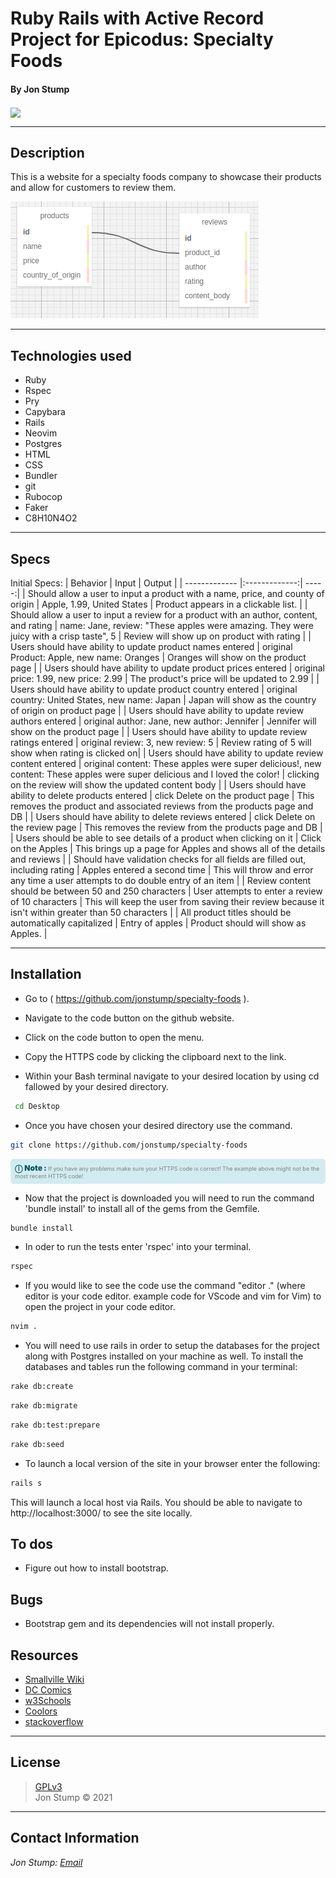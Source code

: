 # Ruby Rails with Active Record Project for Epicodus: Specialty Foods

#### By Jon Stump

<img align="center" src="https://avatars2.githubusercontent.com/u/59323850?s=460&u=372c7d529b7379408ae54491ab3449b6e2f4d94d&v=4">

* * *

## Description

This is a website for a specialty foods company to showcase their products and allow for customers to review them.

![Table Schema](/public/img/specialty_foods.png)
* * *

## Technologies used

* Ruby
* Rspec
* Pry
* Capybara
* Rails
* Neovim
* Postgres
* HTML
* CSS
* Bundler
* git
* Rubocop
* Faker
* C8H10N4O2

* * *

## Specs

Initial Specs:
| Behavior | Input | Output |
| ------------- |:-------------:| -----:|
| Should allow a user to input a product with a name, price, and county of origin  | Apple, 1.99, United States | Product appears in a clickable list. |
| Should allow a user to input a review for a product with an author, content, and rating | name: Jane, review: "These apples were amazing. They were juicy with a crisp taste", 5 | Review will show up on product with rating |
| Users should have ability to update product names entered | original Product: Apple, new name: Oranges | Oranges will show on the product page |
| Users should have ability to update product prices entered | original price: 1.99, new price: 2.99 | The product's price will be updated to 2.99 |
| Users should have ability to update product country entered | original country: United States, new name: Japan | Japan will show as the country of origin on product page |
| Users should have ability to update review authors entered | original author: Jane, new author: Jennifer | Jennifer will show on the product page |
| Users should have ability to update review ratings entered | original review: 3, new review: 5 | Review rating of 5 will show when rating is clicked on|
| Users should have ability to update review content entered | original content: These apples were super delicious!, new content: These apples were super delicious and I loved the color! | clicking on the review will show the updated content body |
| Users should have ability to delete products entered | click Delete on the product page | This removes the product and associated reviews from the products page and DB |
| Users should have ability to delete reviews entered | click Delete on the review page | This removes the review from the products page and DB |
| Users should be able to see details of a product when clicking on it | Click on the Apples | This brings up a page for Apples and shows all of the details and reviews |
| Should have validation checks for all fields are filled out, including rating | Apples entered a second time | This will throw and error any time a user attempts to do double entry of an item |
| Review content should be between 50 and 250 characters | User attempts to enter a review of 10 characters  | This will keep the user from saving their review because it isn't within greater than 50 characters |
| All product titles should be automatically capitalized | Entry of apples | Product should will show as Apples. |

* * *

## Installation

* Go to ( https://github.com/jonstump/specialty-foods ).

* Navigate to the code button on the github website.

* Click on the code button to open the menu.

- Copy the HTTPS code by clicking the clipboard next to the link.

- Within your Bash terminal navigate to your desired location by using cd fallowed by your desired directory.

```bash
 cd Desktop
```

- Once you have chosen your desired directory use the command.

```bash
git clone https://github.com/jonstump/specialty-foods
```

<div
  style="
    background-color: #d1ecf1;
    color: grey; padding: 6px;
    font-size: 9px;
    border-radius: 5px;
    border: 1px solid #d4ecf1;
    margin-bottom: 12px"
>
  <span
    style="
      font-size: 12px;
      font-weight: 600;
      color: #0c5460;"
  >
    ⓘ
  </span>
  <span
    style="
      font-size: 12px;
      font-weight: 900;
      color: #0c5460;
      margin-bottom: 24px"
  >
    Note :
  </span>
  If you have any problems make sure your HTTPS code is correct! The example above might not be the most recent HTTPS code!
</div>

* Now that the project is downloaded you will need to run the command 'bundle install' to install all of the gems from the Gemfile.

``` bash
bundle install
```

* In oder to run the tests enter 'rspec' into your terminal.

``` bash
rspec
```

* If you would like to see the code use the command "editor ." (where editor is your code editor. example code for VScode and vim for Vim) to open the project in your code editor.

``` bash
nvim .
```

* You will need to use rails in order to setup the databases for the project along with Postgres installed on your machine as well. To install the databases and tables run the following command in your terminal:

``` bash
rake db:create
```
``` bash
rake db:migrate
```
``` bash
rake db:test:prepare
```
``` bash
rake db:seed
```

* To launch a local version of the site in your browser enter the following:

``` bash
rails s
```

This will launch a local host via Rails. You should be able to navigate to http://localhost:3000/ to see the site locally.

## To dos

* Figure out how to install bootstrap.

## Bugs

* Bootstrap gem and its dependencies will not install properly.

## Resources
* [Smallville Wiki](https://smallville.fandom.com/wiki/Kent_Farm)
* [DC Comics](https://www.dccomics.com/)
* [w3Schools](https://www.w3schools.com/)
* [Coolors](https://coolors.co/f7ebec-ddbdd5-ac9fbb-59656f-1d1e2c)
* [stackoverflow](https://stackoverflow.com/)

* * *

## License

> [GPLv3](/LICENSE)\
> Jon Stump &copy; 2021

* * *

## Contact Information

_Jon Stump: [Email](jmstump@gmail.com)_

